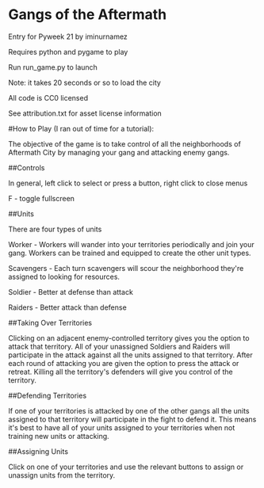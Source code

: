 # Gangs of the Aftermath
Entry for Pyweek 21 by iminurnamez

Requires python and pygame to play

Run run_game.py to launch

Note: it takes 20 seconds or so to load the city

All code is CC0 licensed

See attribution.txt for asset license information

#How to Play (I ran out of time for a tutorial):

The objective of the game is to take control of all the neighborhoods of Aftermath City by managing your gang and attacking enemy gangs.

##Controls

In general, left click to select or press a button, right click to close menus

F - toggle fullscreen

##Units

There are four types of units

Worker - Workers will wander into your territories periodically and join your gang. Workers can be trained and equipped to create the other unit types.

Scavengers - Each turn scavengers will scour the neighborhood they're assigned to looking for resources.

Soldier - Better at defense than attack

Raiders - Better attack than defense


##Taking Over Territories

Clicking on an adjacent enemy-controlled territory gives you the option to attack that territory. All of your
 unassigned Soldiers and Raiders will participate in the attack against all the units assigned to that territory. After
 each round of attacking you are given the option to press the attack or retreat. Killing all the territory's defenders will give you control of the territory.

##Defending Territories

If one of your territories is attacked by one of the other gangs all the units assigned to that territory will participate in the fight to defend it. This means
 it's best to have all of your units assigned to your territories when not training new units or attacking.

##Assigning Units

Click on one of your territories and use the relevant buttons to assign or unassign units from the territory.
